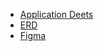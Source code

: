 
- [Application Deets](https://docs.google.com/spreadsheets/d/14Vo1JaKXmjJ0AvLG984d2rm8OP9F9cJV-pYoYjT_O9Y/edit?usp=sharing)
- [ERD](https://dbdiagram.io/d/Pencil-BOX-TECH-66d21854eef7e08f0e446fa0)
- [Figma](https://www.figma.com/board/eF4ewdCjoGqVfm0Ecjb6c3/Team-Pencil---H4TC-2024?node-id=0-1&t=eQaLbxau13kZ2lZ2-1)
<!--

**Here are some ideas to get you started:**

🙋‍♀️ A short introduction - what is your organization all about?
🌈 Contribution guidelines - how can the community get involved?
👩‍💻 Useful resources - where can the community find your docs? Is there anything else the community should know?
🍿 Fun facts - what does your team eat for breakfast?
🧙 Remember, you can do mighty things with the power of [Markdown](https://docs.github.com/github/writing-on-github/getting-started-with-writing-and-formatting-on-github/basic-writing-and-formatting-syntax)
-->
